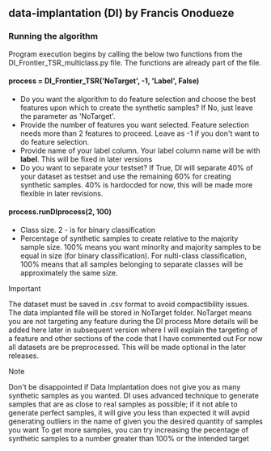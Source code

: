 ## data-implantation (DI) by Francis Onodueze


### Running the algorithm
Program execution begins by calling the below two functions from the DI_Frontier_TSR_multiclass.py file. The functions are already part of the file.

#### process = DI_Frontier_TSR('NoTarget', -1, 'Label', False) 
- Do you want the algorithm to do feature selection and choose the best features upon which to create the synthetic samples? If No, just leave the parameter as 'NoTarget'.
- Provide the number of features you want selected. Feature selection needs more than 2 features to proceed. Leave as -1 if you don't want to do feature selection.
- Provide name of your label column. Your label column name will be with **label**. This will be fixed in later versions
- Do you want to separate your testset? If True, DI will separate 40% of your dataset as testset and use the remaining 60% for creating synthetic samples. 40% is hardocded for now, this will be made more flexible in later revisions.

#### process.runDIprocess(2, 100) 
- Class size. 2 - is for binary classification
- Percentage of synthetic samples to create relative to the majority sample size. 100% means you want minority and majority samples to be equal in size (for binary classification). For nulti-class classification, 100% means that all samples belonging to separate classes will be approximately the same size.

> [!IMPORTANT]
> The dataset must be saved in .csv format to avoid compactibility issues.
> The data implanted file will be stored in NoTarget folder. NoTarget means you are not targeting any feature during the DI process
> More details will be added here later in subsequent version where I will explain the targeting of a feature and other sections of the code that I have commented out
> For now all datasets are be preprocessed. This will be made optional in the later releases.


> [!NOTE]
> Don't be disappointed if Data Implantation does not give you as many synthetic samples as you wanted.
> DI uses advanced technique to generate samples that are as close to real samples as possible; if it not able to generate perfect samples, it will give you less than expected 
> it will avpid generating outliers in the name of given you the desired quantity of samples you want
> To get more samples, you can try increasing the pecentage of synthetic samples to a number greater than 100% or the intended target


